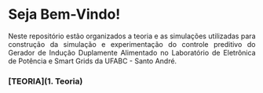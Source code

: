 # Seja Bem-Vindo!

<p ALIGN=justify>Neste repositório estão organizados a teoria e as simulações utilizadas para construção da simulação e experimentação do controle preditivo do Gerador de Indução Duplamente Alimentado no Laboratório de Eletrônica de Potência e Smart Grids da UFABC - Santo André.</p>

### [TEORIA](1. Teoria)
